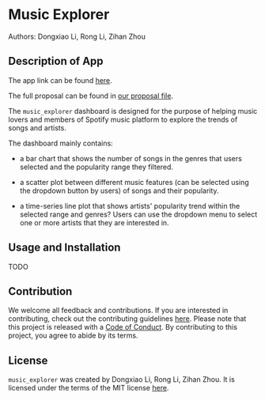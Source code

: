 # Music Explorer

Authors: Dongxiao Li, Rong Li, Zihan Zhou

## Description of App

The app link can be found [here](https://musicexplore.herokuapp.com/).

The full proposal can be found in [our proposal file](https://github.com/UBC-MDS/music_explorer/blob/main/docs/proposal.md).

The `music_explorer` dashboard is designed for the purpose of helping music lovers and members of Spotify music platform to explore the trends of songs and artists.

The dashboard mainly contains:

- a bar chart that shows the number of songs in the genres that users selected and the popularity range they filtered.

- a scatter plot between different music features (can be selected using the dropdown button by users) of songs and their popularity.

- a time-series line plot that shows artists' popularity trend within the selected range and genres? Users can use the dropdown menu to select one or more artists that they are interested in. 


## Usage and Installation

TODO

## Contribution

We welcome all feedback and contributions. If you are interested in contributing, check out the contributing guidelines [here](https://github.com/UBC-MDS/music_explorer/blob/main/CONTRIBUTING.md). Please note that this project is released with a [Code of Conduct](https://github.com/UBC-MDS/music_explorer/blob/main/CODE_OF_CONDUCT.md). By contributing to this project, you agree to abide by its terms.

## License

`music_explorer` was created by Dongxiao Li, Rong Li, Zihan Zhou. It is licensed under the terms of the MIT license [here](https://github.com/UBC-MDS/music_explorer/blob/main/LICENSE).
